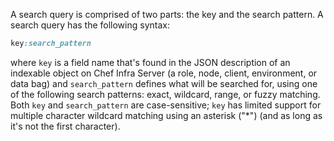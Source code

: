 A search query is comprised of two parts: the key and the search
pattern. A search query has the following syntax:

```ruby
key:search_pattern
```

where `key` is a field name that's found in the JSON description of an
indexable object on Chef Infra Server (a role, node, client,
environment, or data bag) and `search_pattern` defines what will be
searched for, using one of the following search patterns: exact,
wildcard, range, or fuzzy matching. Both `key` and `search_pattern` are
case-sensitive; `key` has limited support for multiple character
wildcard matching using an asterisk ("\*") (and as long as it's not the
first character).
